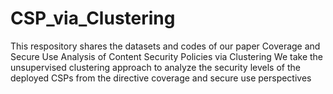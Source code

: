 # CSP_via_Clustering
This respository shares the datasets and codes of our paper Coverage and Secure Use Analysis of Content Security Policies via Clustering
We take the unsupervised clustering approach to analyze the security levels of the deployed CSPs from the directive coverage and secure use perspectives
